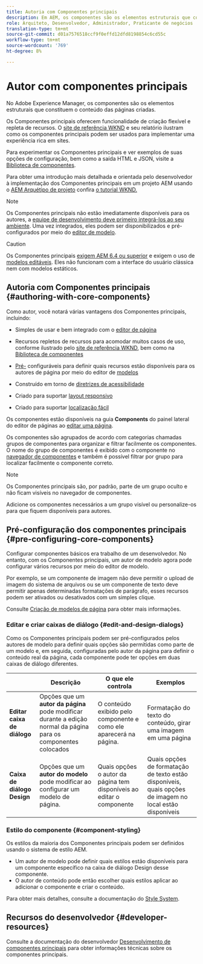 ```yaml
---
title: Autoria com Componentes principais
description: Em AEM, os componentes são os elementos estruturais que constituem o conteúdo das páginas criadas - os Componentes principais oferecem funcionalidade de criação flexível e repleta de recursos.
role: Arquiteto, Desenvolvedor, Administrador, Praticante de negócios
translation-type: tm+mt
source-git-commit: d01a7576518ccf9f0effd12dfd8198854c6cd55c
workflow-type: tm+mt
source-wordcount: '769'
ht-degree: 8%

---
```



# Autor com componentes principais

No Adobe Experience Manager, os componentes são os elementos estruturais que constituem o conteúdo das páginas criadas.

Os Componentes principais oferecem funcionalidade de criação flexível e repleta de recursos. O [site de referência WKND](https://wknd.site) e seu relatório ilustram como os componentes principais podem ser usados para implementar uma experiência rica em sites.

Para experimentar os Componentes principais e ver exemplos de suas opções de configuração, bem como a saída HTML e JSON, visite a [Biblioteca de componentes](https://adobe.com/go/aem_cmp_library).

Para obter uma introdução mais detalhada e orientada pelo desenvolvedor à implementação dos Componentes principais em um projeto AEM usando o [AEM Arquétipo de projeto](/help/developing/archetype/overview.md) confira [o tutorial WKND.](https://docs.adobe.com/content/help/en/experience-manager-learn/getting-started-wknd-tutorial-develop/overview.html)

>[!NOTE]
>
>Os Componentes principais não estão imediatamente disponíveis para os autores, a [equipe de desenvolvimento deve primeiro integrá-los ao seu ambiente](/help/get-started/using.md). Uma vez integrados, eles podem ser disponibilizados e pré-configurados por meio do [editor de modelo](https://docs.adobe.com/content/help/en/experience-manager-cloud-service/sites/authoring/features/templates.html).

>[!CAUTION]
>
>Os Componentes principais [exigem AEM 6.4 ou superior](/help/versions.md) e exigem o uso de [modelos editáveis](https://docs.adobe.com/content/help/en/experience-manager-cloud-service/sites/authoring/features/templates.html). Eles não funcionam com a interface do usuário clássica nem com modelos estáticos.

## Autoria com Componentes principais {#authoring-with-core-components}

Como autor, você notará várias vantagens dos Componentes principais, incluindo:

* Simples de usar e bem integrado com o [editor de página](https://docs.adobe.com/content/help/en/experience-manager-cloud-service/sites/authoring/fundamentals/editing-content.html)

* Recursos repletos de recursos para acomodar muitos casos de uso, conforme ilustrado pelo [site de referência WKND](https://wknd.site), bem como na [Biblioteca de componentes](https://adobe.com/go/aem_cmp_library)

* [Pré-](#pre-configuring-core-components) configuráveis para definir quais recursos estão disponíveis para os autores de página por meio do editor de  [modelos](https://docs.adobe.com/content/help/en/experience-manager-cloud-service/sites/authoring/features/templates.html)

* Construído em torno de [diretrizes de acessibilidade](https://docs.adobe.com/content/help/en/experience-manager-cloud-service/sites/authoring/fundamentals/accessible-content.html)

* Criado para suportar [layout responsivo](https://docs.adobe.com/content/help/en/experience-manager-cloud-service/sites/authoring/features/responsive-layout.html)

* Criado para suportar [localização fácil](localization.md)

Os componentes estão disponíveis na guia **Components** do painel lateral do editor de páginas ao [editar uma página](https://docs.adobe.com/content/help/en/experience-manager-cloud-service/sites/authoring/fundamentals/editing-content.html).

Os componentes são agrupados de acordo com categorias chamadas grupos de componentes para organizar e filtrar facilmente os componentes. O nome do grupo de componentes é exibido com o componente no [navegador de componentes](https://docs.adobe.com/content/help/en/experience-manager-cloud-service/sites/authoring/fundamentals/editing-content.html) e também é possível filtrar por grupo para localizar facilmente o componente correto.

>[!NOTE]
>
>Os Componentes principais são, por padrão, parte de um grupo oculto e não ficam visíveis no navegador de componentes.
>
>Adicione os componentes necessários a um grupo visível ou personalize-os para que fiquem disponíveis para autores.

## Pré-configuração dos componentes principais {#pre-configuring-core-components}

Configurar componentes básicos era trabalho de um desenvolvedor. No entanto, com os Componentes principais, um autor de modelo agora pode configurar vários recursos por meio do editor de modelo.

Por exemplo, se um componente de imagem não deve permitir o upload de imagem do sistema de arquivos ou se um componente de texto deve permitir apenas determinadas formatações de parágrafo, esses recursos podem ser ativados ou desativados com um simples clique.

Consulte [Criação de modelos de página](https://docs.adobe.com/content/help/en/experience-manager-cloud-service/sites/authoring/features/templates.html) para obter mais informações.

### Editar e criar caixas de diálogo {#edit-and-design-dialogs}

Como os Componentes principais podem ser pré-configurados pelos autores de modelo para definir quais opções são permitidas como parte de um modelo e, em seguida, configuradas pelo autor da página para definir o conteúdo real da página, cada componente pode ter opções em duas caixas de diálogo diferentes.

|  | Descrição | O que ele controla | Exemplos |
|--- |--- |--- |--- |
| **Editar caixa de diálogo** | Opções que um **autor da página** pode modificar durante a edição normal da página para os componentes colocados | O conteúdo exibido pelo componente e como ele aparecerá na página. | Formatação do texto do conteúdo, girar uma imagem em uma página |
| **Caixa de diálogo Design** | Opções que um **autor do modelo** pode modificar ao configurar um modelo de página. | Quais opções o autor da página tem disponíveis ao editar o componente | Quais opções de formatação de texto estão disponíveis, quais opções de imagem no local estão disponíveis |

### Estilo do componente {#component-styling}

Os estilos da maioria dos Componentes principais podem ser definidos usando o sistema de estilo AEM.

* Um autor de modelo pode definir quais estilos estão disponíveis para um componente específico na caixa de diálogo Design desse componente.
* O autor de conteúdo pode então escolher quais estilos aplicar ao adicionar o componente e criar o conteúdo.

Para obter mais detalhes, consulte a documentação do [Style System](https://docs.adobe.com/content/help/en/experience-manager-cloud-service/sites/authoring/features/style-system.html).

## Recursos do desenvolvedor {#developer-resources}

Consulte a documentação do desenvolvedor [Desenvolvimento de componentes principais](/help/developing/overview.md) para obter informações técnicas sobre os componentes principais.

